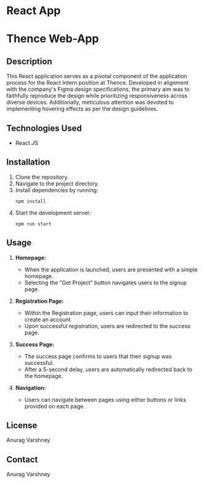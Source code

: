 # React App

# Thence Web-App

## Description

This React application serves as a pivotal component of the application process for the React Intern position at Thence. Developed in alignment with the company's Figma design specifications, the primary aim was to faithfully reproduce the design while prioritizing responsiveness across diverse devices. Additionally, meticulous attention was devoted to implementing hovering effects as per the design guidelines.

## Technologies Used

- React.JS

## Installation

1. Clone the repository.
2. Navigate to the project directory.
3. Install dependencies by running:
   ```
   npm install
   ```
4. Start the development server:
   ```
   npm run start
   ```

## Usage

1. **Homepage:**

   - When the application is launched, users are presented with a simple homepage.
   - Selecting the "Get Project" button navigates users to the signup page.

2. **Registration Page:**

   - Within the Registration page, users can input their information to create an account.
   - Upon successful registration, users are redirected to the success page.

3. **Success Page:**

   - The success page confirms to users that their signup was successful.
   - After a 5-second delay, users are automatically redirected back to the homepage.

4. **Navigation:**
   - Users can navigate between pages using either buttons or links provided on each page.

## License

Anurag Varshney

## Contact

Anurag Varshney
